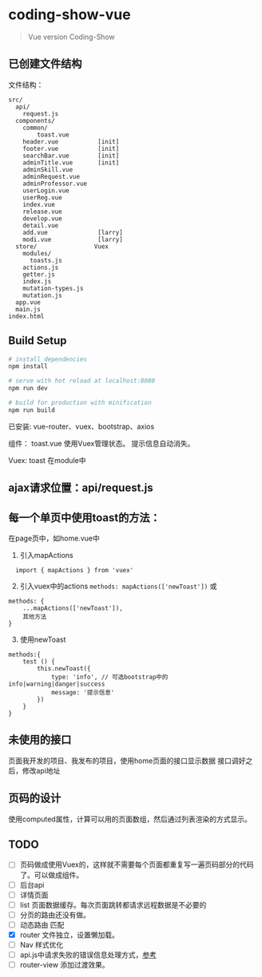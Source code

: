 # coding-show-vue

> Vue version Coding-Show

## 已创建文件结构
文件结构：
```
src/
  api/
    request.js
  components/
    common/
        toast.vue
    header.vue           [init]
    footer.vue           [init]
    searchBar.vue        [init]
    adminTitle.vue       [init]
    adminSkill.vue
    adminRequest.vue
    adminProfessor.vue
    userLogin.vue
    userReg.vue
    index.vue
    release.vue
    develop.vue
    detail.vue
    add.vue              [larry]
    modi.vue             [larry]
  store/                Vuex
    modules/
      toasts.js
    actions.js
    getter.js
    index.js
    mutation-types.js
    mutation.js
  app.vue
  main.js
index.html
```

## Build Setup

``` bash
# install dependencies
npm install

# serve with hot reload at localhost:8080
npm run dev

# build for production with minification
npm run build
```

已安装: vue-router、vuex、bootstrap、axios

组件：
    toast.vue
    使用Vuex管理状态。
    提示信息自动消失。

Vuex:
    toast 在module中

## ajax请求位置：api/request.js

## 每一个单页中使用toast的方法：
在page页中，如home.vue中
1. 引入mapActions
```
  import { mapActions } from 'vuex'
```
2. 引入vuex中的actions
`methods: mapActions(['newToast'])`
    或
```
methods: {
    ...mapActions(['newToast']),
    其他方法
}
```
3. 使用newToast
```
methods:{
    test () {
        this.newToast({
            type: 'info', // 可选bootstrap中的info|warning|danger|success
            message: '提示信息'
        })
    }
}
```
## 未使用的接口
页面我开发的项目、我发布的项目，使用home页面的接口显示数据
接口调好之后，修改api地址

## 页码的设计
使用computed属性，计算可以用的页面数组，然后通过列表渲染的方式显示。

## TODO 
- [ ] 页码做成使用Vuex的，这样就不需要每个页面都重复写一遍页码部分的代码了。可以做成组件。  
- [ ] 后台api  
- [ ] 详情页面  
- [ ] list 页面数据缓存。每次页面跳转都请求远程数据是不必要的  
- [ ] 分页的路由还没有做。  
 - [ ] 动态路由 匹配
- [x] router 文件独立，设置懒加载。  
- [ ] Nav 样式优化 
- [ ] api.js中请求失败的错误信息处理方式，[参考](https://github.com/vuejs/vue-router/tree/dev/examples/data-fetching)
- [ ] router-view 添加过渡效果。